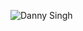 <p align="left"> <img src="https://komarev.com/ghpvc/?username=Dikshit-byte&label=Profile%20views&color=0e75b6&style=flat" alt="Danny Singh" /> </p> <div align="center">
